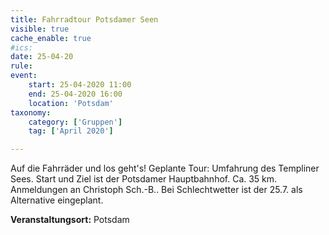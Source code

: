 ```yaml
---
title: Fahrradtour Potsdamer Seen
visible: true
cache_enable: true
#ics: 
date: 25-04-20
rule: 
event:
	start: 25-04-2020 11:00
	end: 25-04-2020 16:00
	location: 'Potsdam'
taxonomy:
	category: ['Gruppen']
	tag: ['April 2020']

---
```

Auf die Fahrräder und los geht's! Geplante Tour: Umfahrung des Templiner Sees. Start und Ziel ist der Potsdamer Hauptbahnhof. Ca. 35 km. Anmeldungen an Christoph Sch.-B.. Bei Schlechtwetter ist der 25.7. als Alternative eingeplant.




**Veranstaltungsort:** Potsdam

